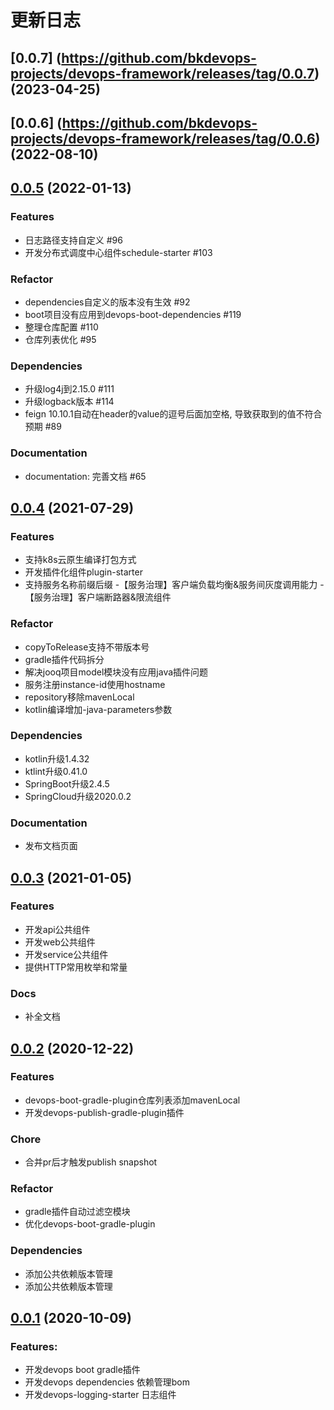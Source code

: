 # 更新日志
## [0.0.7] (https://github.com/bkdevops-projects/devops-framework/releases/tag/0.0.7) (2023-04-25)

## [0.0.6] (https://github.com/bkdevops-projects/devops-framework/releases/tag/0.0.6) (2022-08-10)

## [0.0.5](https://github.com/bkdevops-projects/devops-framework/releases/tag/0.0.5) (2022-01-13)

### Features
- 日志路径支持自定义 #96
- 开发分布式调度中心组件schedule-starter #103

### Refactor
- dependencies自定义的版本没有生效 #92
- boot项目没有应用到devops-boot-dependencies #119
- 整理仓库配置 #110
- 仓库列表优化 #95

### Dependencies
- 升级log4j到2.15.0 #111
- 升级logback版本 #114
- feign 10.10.1自动在header的value的逗号后面加空格, 导致获取到的值不符合预期 #89

### Documentation
- documentation: 完善文档 #65

## [0.0.4](https://github.com/bkdevops-projects/devops-framework/releases/tag/0.0.4) (2021-07-29)

### Features
- 支持k8s云原生编译打包方式
- 开发插件化组件plugin-starter
- 支持服务名称前缀后缀
-【服务治理】客户端负载均衡&服务间灰度调用能力
-【服务治理】客户端断路器&限流组件

### Refactor
- copyToRelease支持不带版本号
- gradle插件代码拆分
- 解决jooq项目model模块没有应用java插件问题
- 服务注册instance-id使用hostname
- repository移除mavenLocal
- kotlin编译增加-java-parameters参数

### Dependencies
- kotlin升级1.4.32
- ktlint升级0.41.0
- SpringBoot升级2.4.5
- SpringCloud升级2020.0.2

### Documentation
- 发布文档页面

## [0.0.3](https://github.com/bkdevops-projects/devops-framework/releases/tag/0.0.3) (2021-01-05)

### Features
- 开发api公共组件
- 开发web公共组件
- 开发service公共组件
- 提供HTTP常用枚举和常量

### Docs
- 补全文档

## [0.0.2](https://github.com/bkdevops-projects/devops-framework/releases/tag/0.0.2) (2020-12-22)

### Features
- devops-boot-gradle-plugin仓库列表添加mavenLocal
- 开发devops-publish-gradle-plugin插件

### Chore
- 合并pr后才触发publish snapshot

### Refactor
- gradle插件自动过滤空模块
- 优化devops-boot-gradle-plugin

### Dependencies
- 添加公共依赖版本管理
- 添加公共依赖版本管理

## [0.0.1](https://github.com/bkdevops-projects/devops-framework/releases/tag/0.0.1) (2020-10-09)

### Features:
- 开发devops boot gradle插件
- 开发devops dependencies 依赖管理bom
- 开发devops-logging-starter 日志组件
